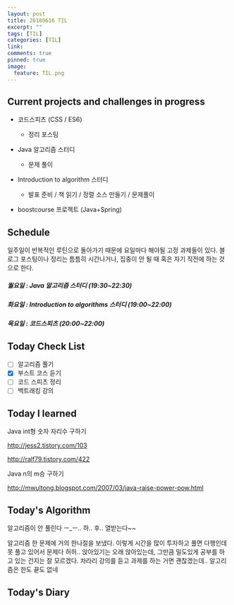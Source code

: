 ```yaml
---
layout: post
title: 20180616 TIL
excerpt: ""
tags: [TIL]
categories: [TIL]
link:
comments: true
pinned: true
image:
  feature: TIL.png
---
```


## Current projects and challenges in progress

- 코드스피츠 (CSS / ES6)

  - 정리 포스팅

- Java 알고리즘 스터디 

  - 문제 풀이

- Introduction to algorithm 스터디

  - 발표 준비 / 책 읽기 / 정렬 소스 만들기 / 문제풀이

- boostcourse 프로젝트 (Java+Spring)

  

## Schedule

일주일이 반복적인 루틴으로 돌아가기 때문에 요일마다 해야될 고정 과제들이 있다. 블로그 포스팅이나 정리는 틈틈히 시간나거나, 집중이 안 될 때 혹은 자기 직전에 하는 것으로 한다.

##### 월요일 : Java 알고리즘 스터디  (19:30~22:30)

##### 화요일 : Introduction to algorithms 스터디 (19:00~22:00)

##### 목요일 : 코드스피츠 (20:00~22:00)

## Today Check List

- [ ] 알고리즘 풀기
- [x] 부스트 코스 듣기
- [ ] 코드 스피츠 정리
- [ ] 백트래킹 강의

## Today I learned

Java int형 숫자 자리수 구하기

http://jess2.tistory.com/103

http://ralf79.tistory.com/422

Java n의 m승 구하기

http://mwultong.blogspot.com/2007/03/java-raise-power-pow.html

## Today's Algorithm

알고리즘이 안 풀린다 ㅡ_ㅡ.. 하.. 후.. 열받는다~~

알고리즘 한 문제에 거의 한나절을 보냈다. 이렇게 시간을 많이 투자하고 풀면 다행인데 못 풀고 있어서 문제다 허허.. 앉아있기는 오래 앉아있는데, 그만큼 밀도있게 공부를 하고 있는 건지는 잘 모르겠다. 차라리 강의를 듣고 과제를 하는 거면 괜찮겠는데.. 알고리즘은 한도 끝도 없네

## Today's Diary

